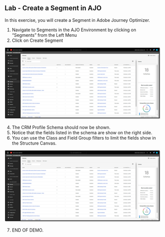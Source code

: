 ## Lab - Create a Segment in AJO

In this exercise, you will create a Segment in Adobe Journey Optimizer.

1.  Navigate to Segments in the AJO Environment by clicking on “Segments” from the Left Menu
2.  Click on Create Segment


![Segment](https://github.com/adobe-dss-aep/ajo-handson-labs/blob/56db20c7a2f025c722714ec3ee604cefc06f02a1/0.%20Images/Browse_Schema_1.png)

4.  The CRM Profile Schema should now be shown.
5.  Notice that the fields listed in the schema are show on the right side.
6.  You can use the Class and Field Group filters to limit the fields show in the Structure Canvas.

![Schema Location](https://github.com/adobe-dss-aep/ajo-handson-labs/blob/50565c3e045a064f3d034474439566c837120c84/0.%20Images/Browse_Schema_1.png)

7.  END OF DEMO.
